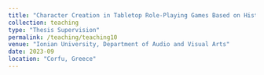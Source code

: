 ```yaml
---
title: "Character Creation in Tabletop Role-Playing Games Based on Historical Content: Design, Content Integration, and Implementation"
collection: teaching
type: "Thesis Supervision"
permalink: /teaching/teaching10
venue: "Ionian University, Department of Audio and Visual Arts"
date: 2023-09
location: "Corfu, Greece"
---
```

